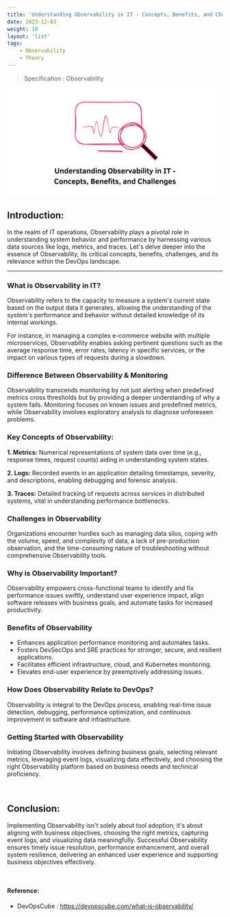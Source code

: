 ```yaml
---
title: 'Understanding Observability in IT - Concepts, Benefits, and Challenges'
date: 2023-12-03
weight: 18
layout: 'list'
tags:
    - Observability
    - Theory
---
```

> Specification : Observability

![observability-theory](./images/observability.png)

## Introduction:
In the realm of IT operations, Observability plays a pivotal role in understanding system behavior and performance by harnessing various data sources like logs, metrics, and traces. Let's delve deeper into the essence of Observability, its critical concepts, benefits, challenges, and its relevance within the DevOps landscape.

---
### What is Observability in IT?
Observability refers to the capacity to measure a system's current state based on the output data it generates, allowing the understanding of the system's performance and behavior without detailed knowledge of its internal workings.

For instance, in managing a complex e-commerce website with multiple microservices, Observability enables asking pertinent questions such as the average response time, error rates, latency in specific services, or the impact on various types of requests during a slowdown.

### Difference Between Observability & Monitoring
Observability transcends monitoring by not just alerting when predefined metrics cross thresholds but by providing a deeper understanding of why a system fails. Monitoring focuses on known issues and predefined metrics, while Observability involves exploratory analysis to diagnose unforeseen problems.

### Key Concepts of Observability: 
**1. Metrics:** Numerical representations of system data over time (e.g., response times, request counts) aiding in understanding system states.

**2. Logs:** Recorded events in an application detailing timestamps, severity, and descriptions, enabling debugging and forensic analysis.

**3. Traces:** Detailed tracking of requests across services in distributed systems, vital in understanding performance bottlenecks.

### Challenges in Observability
Organizations encounter hurdles such as managing data silos, coping with the volume, speed, and complexity of data, a lack of pre-production observation, and the time-consuming nature of troubleshooting without comprehensive Observability tools.

### Why is Observability Important?
Observability empowers cross-functional teams to identify and fix performance issues swiftly, understand user experience impact, align software releases with business goals, and automate tasks for increased productivity.

### Benefits of Observability
- Enhances application performance monitoring and automates tasks.
- Fosters DevSecOps and SRE practices for stronger, secure, and resilient applications.
- Facilitates efficient infrastructure, cloud, and Kubernetes monitoring.
- Elevates end-user experience by preemptively addressing issues.

### How Does Observability Relate to DevOps?
Observability is integral to the DevOps process, enabling real-time issue detection, debugging, performance optimization, and continuous improvement in software and infrastructure.

### Getting Started with Observability
Initiating Observability involves defining business goals, selecting relevant metrics, leveraging event logs, visualizing data effectively, and choosing the right Observability platform based on business needs and technical proficiency.

&nbsp;
## Conclusion:
Implementing Observability isn't solely about tool adoption; it's about aligning with business objectives, choosing the right metrics, capturing event logs, and visualizing data meaningfully. Successful Observability ensures timely issue resolution, performance enhancement, and overall system resilience, delivering an enhanced user experience and supporting business objectives effectively.

&nbsp;
#### Reference:
- DevOpsCube : https://devopscube.com/what-is-observability/